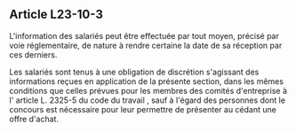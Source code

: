 Article L23-10-3
----
L'information des salariés peut être effectuée par tout moyen, précisé par voie
réglementaire, de nature à rendre certaine la date de sa réception par ces
derniers.

Les salariés sont tenus à une obligation de discrétion s'agissant des
informations reçues en application de la présente section, dans les mêmes
conditions que celles prévues pour les membres des comités d'entreprise à l'
article L. 2325-5 du code du travail , sauf à l'égard des personnes dont le
concours est nécessaire pour leur permettre de présenter au cédant une offre
d'achat.
